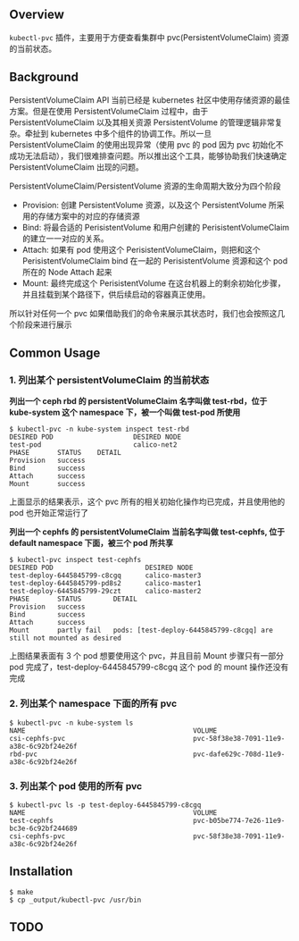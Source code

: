 ## Overview 

`kubectl-pvc` 插件，主要用于方便查看集群中 pvc(PersistentVolumeClaim) 资源的当前状态。

## Background

PersistentVolumeClaim API 当前已经是 kubernetes 社区中使用存储资源的最佳方案。但是在使用 PersistentVolumeClaim 过程中，由于 PersistentVolumeClaim 以及其相关资源 PersistentVolume 的管理逻辑非常复杂。牵扯到 kubernetes 中多个组件的协调工作。所以一旦 PersistentVolumeClaim 的使用出现异常（使用 pvc 的 pod 因为 pvc 初始化不成功无法启动），我们很难排查问题。所以推出这个工具，能够协助我们快速确定 PersistentVolumeClaim 出现的问题。

PersistentVolumeClaim/PersistentVolume 资源的生命周期大致分为四个阶段

- Provision: 创建 PersistentVolume 资源，以及这个 PersistentVolume 所采用的存储方案中的对应的存储资源
- Bind: 将最合适的 PerisistentVolume 和用户创建的 PerisistentVolumeClaim 的建立一一对应的关系。
- Attach: 如果有 pod 使用这个 PerisistentVolumeClaim，则把和这个 PerisistentVolumeClaim bind 在一起的 PerisistentVolume 资源和这个 pod 所在的 Node Attach 起来
- Mount: 最终完成这个 PerisistentVolume 在这台机器上的剩余初始化步骤，并且挂载到某个路径下，供后续启动的容器真正使用。

所以针对任何一个 pvc 如果借助我们的命令来展示其状态时，我们也会按照这几个阶段来进行展示

## Common Usage

### 1. 列出某个 persistentVolumeClaim 的当前状态

**列出一个 ceph rbd 的 persistentVolumeClaim 名字叫做 test-rbd，位于 kube-system 这个 namespace 下，被一个叫做 test-pod 所使用**

```
$ kubectl-pvc -n kube-system inspect test-rbd
DESIRED POD                    DESIRED NODE
test-pod                       calico-net2
PHASE       STATUS    DETAIL
Provision   success
Bind        success
Attach      success
Mount       success
```

上面显示的结果表示，这个 pvc 所有的相关初始化操作均已完成，并且使用他的 pod 也开始正常运行了

**列出一个 cephfs 的 persistentVolumeClaim 当前名字叫做 test-cephfs, 位于 default namespace 下面，被三个 pod 所共享**

```
$ kubectl-pvc inspect test-cephfs 
DESIRED POD                       DESIRED NODE
test-deploy-6445845799-c8cgq   	  calico-master3
test-deploy-6445845799-pd8s2      calico-master1
test-deploy-6445845799-29czt      calico-master2
PHASE       STATUS        DETAIL
Provision   success
Bind        success
Attach      success
Mount       partly fail   pods: [test-deploy-6445845799-c8cgq] are still not mounted as desired
```

上图结果表面有 3 个 pod 想要使用这个 pvc，并且目前 Mount 步骤只有一部分 pod 完成了，test-deploy-6445845799-c8cgq 这个 pod 的 mount 操作还没有完成

### 2. 列出某个 namespace 下面的所有 pvc

```
$ kubectl-pvc -n kube-system ls
NAME                                          VOLUME
csi-cephfs-pvc                                pvc-58f38e38-7091-11e9-a38c-6c92bf24e26f
rbd-pvc                                       pvc-dafe629c-708d-11e9-a38c-6c92bf24e26f
```

### 3. 列出某个 pod 使用的所有 pvc

```
$ kubectl-pvc ls -p test-deploy-6445845799-c8cgq
NAME                                          VOLUME
test-cephfs                                   pvc-b05be774-7e26-11e9-bc3e-6c92bf244689
csi-cephfs-pvc                                pvc-58f38e38-7091-11e9-a38c-6c92bf24e26f
```

## Installation

```
$ make 
$ cp _output/kubectl-pvc /usr/bin
```

## TODO

